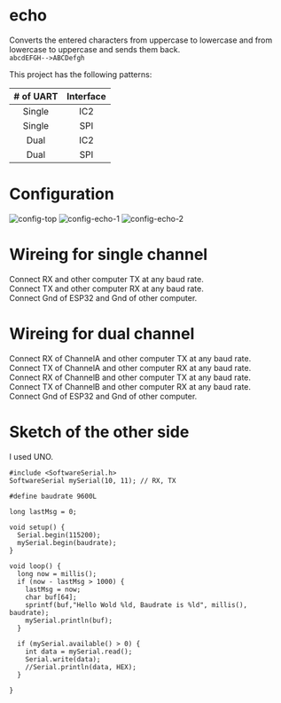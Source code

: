 # echo
Converts the entered characters from uppercase to lowercase and from lowercase to uppercase and sends them back.   
```abcdEFGH-->ABCDefgh```   

This project has the following patterns:

|# of UART|Interface|
|:-:|:-:|
|Single|IC2|
|Single|SPI|
|Dual|IC2|
|Dual|SPI|


# Configuration   
![config-top](https://user-images.githubusercontent.com/6020549/148176368-79ed4432-46ab-49b3-a86f-1872e73310d2.jpg)
![config-echo-1](https://user-images.githubusercontent.com/6020549/148176378-da936cfc-c2af-4ab9-8c20-dd2fddbbabd9.jpg)
![config-echo-2](https://user-images.githubusercontent.com/6020549/148176381-6f1e9d38-0861-432a-8c54-6e67329c5aa6.jpg)

# Wireing for single channel  
Connect RX and other computer TX at any baud rate.   
Connect TX and other computer RX at any baud rate.   
Connect Gnd of ESP32 and Gnd of other computer.   

# Wireing for dual channel  
Connect RX of ChannelA and other computer TX at any baud rate.   
Connect TX of ChannelA and other computer RX at any baud rate.   
Connect RX of ChannelB and other computer TX at any baud rate.   
Connect TX of ChannelB and other computer RX at any baud rate.   
Connect Gnd of ESP32 and Gnd of other computer.   

# Sketch of the other side   
I used UNO.   
```
#include <SoftwareSerial.h>
SoftwareSerial mySerial(10, 11); // RX, TX

#define baudrate 9600L

long lastMsg = 0;

void setup() {
  Serial.begin(115200);
  mySerial.begin(baudrate);
}

void loop() {
  long now = millis();
  if (now - lastMsg > 1000) {
    lastMsg = now;
    char buf[64];
    sprintf(buf,"Hello Wold %ld, Baudrate is %ld", millis(), baudrate);
    mySerial.println(buf);
  }

  if (mySerial.available() > 0) {
    int data = mySerial.read();
    Serial.write(data);
    //Serial.println(data, HEX);
  }  

}
```

